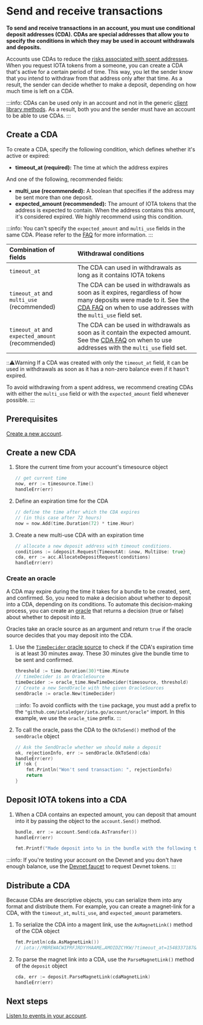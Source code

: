 # Send and receive transactions

**To send and receive transactions in an account, you must use conditional deposit addresses (CDA). CDAs are special addresses that allow you to specify the conditions in which they may be used in account withdrawals and deposits.**

Accounts use CDAs to reduce the [risks associated with spent addresses](root://iota-basics/0.1/concepts/addresses-and-signatures.md#address-reuse). When you request IOTA tokens from a someone, you can create a CDA that's active for a certain period of time. This way, you let the sender know that you intend to withdraw from that address only after that time. As a result, the sender can decide whether to make a deposit, depending on how much time is left on a CDA.

:::info:
CDAs can be used only in an account and not in the generic [client library methods](root://client-libraries/0.1/introduction/overview.md). As a result, both you and the sender must have an account to be able to use CDAs.
:::

## Create a CDA

To create a CDA, specify the following condition, which defines whether it's active or expired:

* **timeout_at (required):** The time at which the address expires

And one of the following, recommended fields:

* **multi_use (recommended):** A boolean that specifies if the address may be sent more than one deposit.
* **expected_amount (recommended):** The amount of IOTA tokens that the address is expected to contain. When the address contains this amount, it's considered expired. We highly recommend using this condition.

:::info:
You can't specify the `expected_amount` and `multi_use` fields in the same CDA. Please refer to the [FAQ](../references/cda-faq.md) for more information.
:::

|  **Combination of fields** | **Withdrawal conditions**
| :----------| :----------|
|`timeout_at` |The CDA can used in withdrawals as long as it contains IOTA tokens|
|`timeout_at` and `multi_use` (recommended) |The CDA can be used in withdrawals as soon as it expires, regardless of how many deposits were made to it. See the [CDA FAQ](../references/cda-faq.md) on when to use addresses with the `multi_use` field set. |
|`timeout_at` and `expected_amount` (recommended) | The CDA can be used in withdrawals as soon as it contain the expected amount. See the [CDA FAQ](../references/cda-faq.md) on when to use addresses with the `multi_use` field set.|

:::warning:Warning
If a CDA was created with only the `timeout_at` field, it can be used in withdrawals as soon as it has a non-zero balance even if it hasn't expired. 

To avoid withdrawing from a spent address, we recommend creating CDAs with either the `multi_use` field or with the `expected_amount` field whenever possible.
:::

## Prerequisites

[Create a new account](../how-to-guides/create-account.md).

## Create a new CDA

1. Store the current time from your account's timesource object

    ```go
    // get current time
    now, err := timesource.Time()
    handleErr(err)
    ```

2. Define an expiration time for the CDA

    ```go
    // define the time after which the CDA expires
    // (in this case after 72 hours)
    now = now.Add(time.Duration(72) * time.Hour)
    ```

3. Create a new multi-use CDA with an expiration time

    ```go
    // allocate a new deposit address with timeout conditions.
    conditions := &deposit.Request{TimeoutAt: &now, MultiUse: true}
    cda, err := acc.AllocateDepositRequest(conditions)
    handleErr(err)
    ```

### Create an oracle

A CDA may expire during the time it takes for a bundle to be created, sent, and confirmed. So, you need to make a decision about whether to deposit into a CDA, depending on its conditions. To automate this decision-making process, you can create an [oracle](https://github.com/iotaledger/iota.go/tree/master/account/oracle) that returns a decision (true or false) about whether to deposit into it.

Oracles take an oracle source as an argument and return `true` if the oracle source decides that you may deposit into the CDA.

1. Use the [`TimeDecider` oracle source](https://github.com/iotaledger/iota.go/tree/master/account/oracle/time) to check if the CDA's expiration time is at least 30 minutes away. These 30 minutes give the bundle time to be sent and confirmed.

    ```go
    threshold := time.Duration(30)*time.Minute
    // timeDecider is an OracleSource
    timeDecider := oracle_time.NewTimeDecider(timesource, threshold)
    // Create a new SendOracle with the given OracleSources
    sendOracle := oracle.New(timeDecider)
    ```

    :::info:
    To avoid conflicts with the `time` package, you must add a prefix to the `"github.com/iotaledger/iota.go/account/oracle"` import. In this example, we use the `oracle_time` prefix.
    :::

2. To call the oracle, pass the CDA to the `OkToSend()` method of the `sendOracle` object

    ```go
    // Ask the SendOracle whether we should make a deposit
    ok, rejectionInfo, err := sendOracle.OkToSend(cda)
    handleErr(err)
    if !ok {
        fmt.Println("Won't send transaction: ", rejectionInfo)
        return
    }
    ```

## Deposit IOTA tokens into a CDA

1. When a CDA contains an expected amount, you can deposit that amount into it by passing the object to the `account.Send()` method.
    
    ```go
    bundle, err := account.Send(cda.AsTransfer())
    handleErr(err)

    fmt.Printf("Made deposit into %s in the bundle with the following tail transaction hash %s\n", cda.Address, bundle[0].Hash)
    ```

:::info:
If you're testing your account on the Devnet and you don't have enough balance, use the [Devnet faucet](https://faucet.devnet.iota.org/) to request Devnet tokens.
:::

## Distribute a CDA

Because CDAs are descriptive objects, you can serialize them into any format and distribute them. For example, you can create a magnet-link for a CDA, with the `timeout_at`, `multi_use`, and `expected_amount` parameters.

1. To serialize the CDA into a magent link, use the `AsMagnetLink()` method of the CDA object

    ```go
    fmt.Println(cda.AsMagnetLink())
    // iota://MBREWACWIPRFJRDYYHAAME…AMOIDZCYKW/?timeout_at=1548337187&multi_use=1&expected_amount=0
    ```

2. To parse the magnet link into a CDA, use the `ParseMagnetLink()` method of the `deposit` object

    ```go
    cda, err := deposit.ParseMagnetLink(cdaMagnetLink)
    handleErr(err)
    ```

## Next steps

[Listen to events in your account](../how-to-guides/listen-to-events.md).